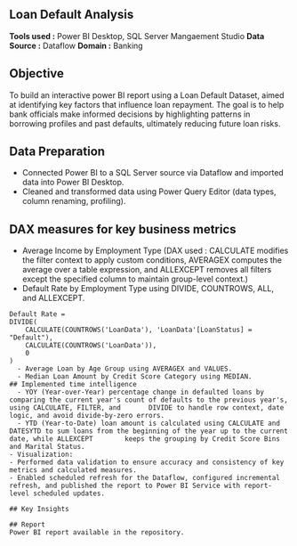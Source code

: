 ## Loan Default Analysis
**Tools used :** Power BI Desktop, SQL Server Mangaement Studio
**Data Source :** Dataflow
**Domain :** Banking

## Objective
To build an interactive power BI report using a Loan Default Dataset, aimed at identifying key factors that influence loan repayment. The goal is to help bank officials make informed decisions by highlighting patterns in borrowing profiles and past defaults, ultimately reducing future loan risks.

## Data Preparation
- Connected Power BI to a SQL Server source via Dataflow and imported data into Power BI Desktop.
- Cleaned and transformed data using Power Query Editor (data types, column renaming, profiling).
## DAX measures for key business metrics
  - Average Income by Employment Type (DAX used : CALCULATE modifies the filter context to apply custom conditions, AVERAGEX computes the average over a table      expression, and ALLEXCEPT removes all filters except the specified column to maintain group-level context.)
  - Default Rate by Employment Type using DIVIDE, COUNTROWS, ALL, and ALLEXCEPT.
```dax
Default Rate = 
DIVIDE(
    CALCULATE(COUNTROWS('LoanData'), 'LoanData'[LoanStatus] = "Default"),
    CALCULATE(COUNTROWS('LoanData')),
    0
) 
  - Average Loan by Age Group using AVERAGEX and VALUES.
  - Median Loan Amount by Credit Score Category using MEDIAN.
## Implemented time intelligence
  - YOY (Year-over-Year) percentage change in defaulted loans by comparing the current year's count of defaults to the previous year's, using CALCULATE, FILTER, and       DIVIDE to handle row context, date logic, and avoid divide-by-zero errors.
  - YTD (Year-to-Date) loan amount is calculated using CALCULATE and DATESYTD to sum loans from the beginning of the year up to the current date, while ALLEXCEPT        keeps the grouping by Credit Score Bins and Marital Status.
- Visualization:
- Performed data validation to ensure accuracy and consistency of key metrics and calculated measures.
- Enabled scheduled refresh for the Dataflow, configured incremental refresh, and published the report to Power BI Service with report-level scheduled updates.

## Key Insights

## Report
Power BI report available in the repository.
